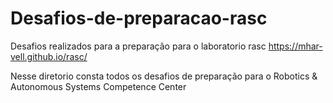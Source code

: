 # Desafios-de-preparacao-rasc

Desafios realizados para a preparação para o laboratorio rasc
https://mhar-vell.github.io/rasc/

Nesse diretorio consta todos os desafios de preparação para o Robotics & Autonomous Systems Competence Center
